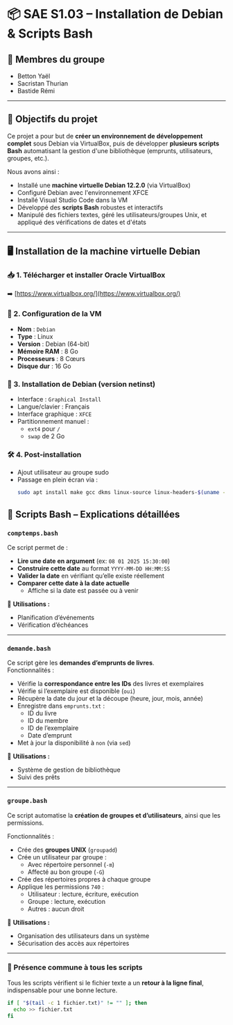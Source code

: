 # 📦 SAE S1.03 – Installation de Debian & Scripts Bash

## 👥 Membres du groupe
- Betton Yaël  
- Sacristan Thurian  
- Bastide Rémi  

---

## 🧩 Objectifs du projet

Ce projet a pour but de **créer un environnement de développement complet** sous Debian via VirtualBox, puis de développer **plusieurs scripts Bash** automatisant la gestion d'une bibliothèque (emprunts, utilisateurs, groupes, etc.).

Nous avons ainsi :
- Installé une **machine virtuelle Debian 12.2.0** (via VirtualBox)
- Configuré Debian avec l'environnement XFCE
- Installé Visual Studio Code dans la VM
- Développé des **scripts Bash** robustes et interactifs
- Manipulé des fichiers textes, géré les utilisateurs/groupes Unix, et appliqué des vérifications de dates et d'états

---

## 🖥️ Installation de la machine virtuelle Debian

### 📥 1. Télécharger et installer Oracle VirtualBox  
➡️ [https://www.virtualbox.org/](https://www.virtualbox.org/)

### 🧱 2. Configuration de la VM
- **Nom** : `Debian`
- **Type** : Linux
- **Version** : Debian (64-bit)
- **Mémoire RAM** : 8 Go
- **Processeurs** : 8 Cœurs
- **Disque dur** : 16 Go

### 🔧 3. Installation de Debian (version netinst)
- Interface : `Graphical Install`
- Langue/clavier : Français
- Interface graphique : `XFCE`
- Partitionnement manuel :
  - `ext4` pour `/`
  - `swap` de 2 Go

### 🛠️ 4. Post-installation
- Ajout utilisateur au groupe sudo
- Passage en plein écran via :
  ```bash
  sudo apt install make gcc dkms linux-source linux-headers-$(uname -r)

## 📜 Scripts Bash – Explications détaillées

### `comptemps.bash`  
Ce script permet de :
- **Lire une date en argument** (ex: `08 01 2025 15:30:00`)
- **Construire cette date** au format `YYYY-MM-DD HH:MM:SS`
- **Valider la date** en vérifiant qu’elle existe réellement
- **Comparer cette date à la date actuelle**
  - Affiche si la date est passée ou à venir

🔧 **Utilisations :**
- Planification d’événements
- Vérification d’échéances

---

### `demande.bash`  
Ce script gère les **demandes d’emprunts de livres**.  
Fonctionnalités :
- Vérifie la **correspondance entre les IDs** des livres et exemplaires
- Vérifie si l’exemplaire est disponible (`oui`)
- Récupère la date du jour et la découpe (heure, jour, mois, année)
- Enregistre dans `emprunts.txt` :
  - ID du livre
  - ID du membre
  - ID de l’exemplaire
  - Date d’emprunt
- Met à jour la disponibilité à `non` (via `sed`)

🔧 **Utilisations :**
- Système de gestion de bibliothèque
- Suivi des prêts

---

### `groupe.bash`  
Ce script automatise la **création de groupes et d’utilisateurs**, ainsi que les permissions.

Fonctionnalités :
- Crée des **groupes UNIX** (`groupadd`)
- Crée un utilisateur par groupe :
  - Avec répertoire personnel (`-m`)
  - Affecté au bon groupe (`-G`)
- Crée des répertoires propres à chaque groupe
- Applique les permissions `740` :
  - Utilisateur : lecture, écriture, exécution
  - Groupe : lecture, exécution
  - Autres : aucun droit

🔧 **Utilisations :**
- Organisation des utilisateurs dans un système
- Sécurisation des accès aux répertoires

---

### 🔄 Présence commune à tous les scripts
Tous les scripts vérifient si le fichier texte a un **retour à la ligne final**, indispensable pour une bonne lecture.
```bash
if [ "$(tail -c 1 fichier.txt)" != "" ]; then
  echo >> fichier.txt
fi

